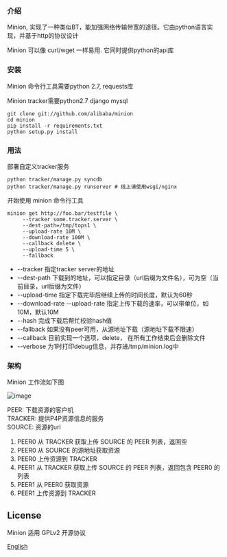 ### 介绍

Minion,  实现了一种类似BT，能加强网络传输带宽的途径。它由python语言实现，并基于http的协议设计

Minion 可以像 curl/wget 一样易用. 它同时提供python的api库

### 安装

Minion 命令行工具需要python 2.7, requests库

Minion tracker需要python2.7 django mysql

```
git clone git://github.com/alibaba/minion
cd minion
pip install -r requirements.txt
python setup.py install
```

### 用法

部署自定义tracker服务

```
python tracker/manage.py syncdb
python tracker/manage.py runserver # 线上请使用wsgi/nginx
```

开始使用 minion 命令行工具

```
minion get http://foo.bar/testfile \
     --tracker some.tracker.server \
     --dest-path=/tmp/tops1 \
     --upload-rate 10M \
     --download-rate 100M \
     --callback delete \
     --upload-time 5 \
     --fallback
```

* --tracker 指定tracker server的地址
* --dest-path  下载到的地址，可以指定目录（url后缀为文件名），可为空（当前目录，url后缀为文件）
* --upload-time 指定下载完毕后继续上传的时间长度，默认为60秒
* --download-rate --upload-rate 指定上传下载的速率，可以带单位，如10M，默认10M
* --hash 完成下载后帮忙校验hash值
* --fallback 如果没有peer可用，从源地址下载（源地址下载不限速）
* --callback 目前实现一个选项，delete， 在所有工作结束后会删除文件
* --verbose 为1时打印debug信息，并存进/tmp/minion.log中

### 架构

Minion 工作流如下图

![image](/docs/p2p_flow.png)

PEER:    下载资源的客户机  
TRACKER: 提供P4P资源信息的服务  
SOURCE:  资源的url  


1. PEER0 从 TRACKER 获取上传 SOURCE 的 PEER 列表，返回空
2. PEER0 从 SOURCE 的源地址获取资源
3. PEER0 上传资源到 TRACKER
4. PEER1 从 TRACKER 获取上传 SOURCE 的 PEER 列表，返回包含 PEER0 的列表
5. PEER1 从 PEER0 获取资源
6. PEER1 上传资源到 TRACKER

## License

Minion 适用 GPLv2 开源协议

[English](/README.md)
